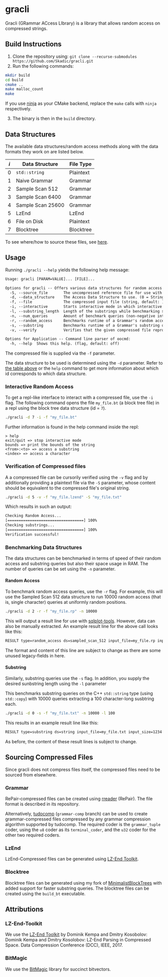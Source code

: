 # gracli

Gracli (GRammar ACcess LIbrary) is a library that allows random access on compressed strings.

## Build Instructions

1. Clone the repository using: `git clone --recurse-submodules https://github.com/Skadic/gracli.git`
2. Run the following commands:

```sh
mkdir build
cd build
cmake ..
make malloc_count
make
```

If you use [ninja](https://github.com/ninja-build/ninja) as your CMake backend,
replace the `make` calls with `ninja` respectively.

3. The binary is then in the `build` directory.

## Data Structures

The available data structures/random access methods along with the data formats they work on are listed below.

| $i$ | Data Structure   | File Type |
|-----|------------------|-----------|
| $0$ | `std::string`    | Plaintext |
| $1$ | Naive Grammar    | Grammar   |
| $2$ | Sample Scan 512  | Grammar   |
| $3$ | Sample Scan 6400 | Grammar   |
| $4$ | Sample Scan 25600| Grammar   |
| $5$ | LzEnd            | LzEnd     |
| $6$ | File on Disk     | Plaintext |
| $7$ | Blocktree        | Blocktree |

To see where/how to source these files, see [here](#sourcing-compressed-files).

## Usage

Running `./gracli --help` yields the following help message:

```txt
Usage: gracli [PARAM=VALUE]... [FILE]...

Options for gracli -- Offers various data structures for random access on compressed sequences:
  -S, --source_file       The uncompressed reference file for use with -v (string, default: )
  -d, --data_structure    The Access Data Structure to use. (0 = String, 1 = Naive, 2 = Sampled Scan 512, 3 = Sampled Scan 6400, 4 = Sampled Scan 25600, 5 = LzEnd, 6 = File on Disk, 7 = Block Trees) (non-negative integer, default: 0)
  -f, --file              The compressed input file (string, default: )
  -i, --interactive       Starts interactive mode in which interactive queries can be made using syntax <from>:<to> (flag, default: off)
  -l, --substring_length  Length of the substrings while benchmarking substring queries. (non-negative integer, default: 10)
  -n, --num_queries       Amount of benchmark queries (non-negative integer, default: 100)
  -r, --random_access     Benchmarks runtime of a Grammar's random access queries. Value is the number of queries. (flag, default: off)
  -s, --substring         Benchmarks runtime of a Grammar's substring queries. Value is the number of queries. (flag, default: off)
  -v, --verify            Verifies that the given compressed file reprocudes the same characters as a given (uncompressed) reference file. (flag, default: off)

Options for Application -- Command line parser of oocmd:
  -h, --help  Shows this help. (flag, default: off)
```

The compressed file is supplied via the `-f` parameter.

The data structure to be used is determined using the `-d` parameter.
Refer to [the table above](#data-structures) or the `help` command to get more information about which id corresponds to which data structure.

### Interactive Random Access

To get a repl-like interface to interact with a compressed file, use the `-i` flag.
The following command opens the file `my_file.bt` (a block tree file) in a repl using the block tree data structure (id = `7`). 

```sh
./gracli -d 7 -i -f "my_file.bt"
```

Further information is found in the help command inside the repl:

```
> help
exit/quit => stop interactive mode
bounds => print the bounds of the string
<from>:<to> => access a substring
<index> => access a character
```

### Verification of Compressed files

A a compressed file can be cursorily verified using the `-v` flag 
and by additionally providing a plaintext file via the `-S` parameter, 
whose content should be equivalent to the compressed file's original string.

```sh
./gracli -d 5 -v -f "my_file.lzend" -S "my_file.txt"
```

Which results in such an output:

```txt
Checking Random Access...
[==================================] 100%
Checking substrings...
[==================================] 100%
Verification successful!
```

### Benchmarking Data Structures

The data structures can be benchmarked in terms of speed of their random access and substring queries but also their space usage in RAM.
The number of queries can be set using the `-n` parameter.

#### Random Access

To benchmark random access queries, use the `-r` flag.
For example, this will use the Sampled Scan 512 data structure to run 10000 random access (that is, single character) queries at uniformly random positions.

```sh
./gracli -d 2 -r -f "my_file.rp" -n 10000
```

This will output a result line for use with [sqlplot-tools](https://github.com/bingmann/sqlplot-tools`).
However, data can also be manually extracted. An example result line for the above call looks like this:

```txt
RESULT type=random_access ds=sampled_scan_512 input_file=my_file.rp input_size=1234 num_queries=10000 construction_time=0 decode_space_delta=4321 construction_space_delta=0 decode_time=5 query_time_total=21
```

The format and content of this line are subject to change as there are some unused legacy-fields in here.

#### Substring

Similarly, substring queries use the `-s` flag.
In addition, you supply the desired sunbstring length using the `-l` parameter

This benchmarks substring queries on the C++ `std::string` type (using `std::copy`) with 10000 queries extracting a 100 character-long susbtring each.

```sh
./gracli -d 0 -s -f "my_file.txt" -n 10000 -l 100
```

This results in an example result line like this:

```txt
RESULT type=substring ds=string input_file=my_file.txt input_size=1234 num_queries=10000 substring_length=100 construction_time=0 decode_time=0 decode_space_delta=114466 construction_space_delta=0 query_time_total=65
```

As before, the content of these result lines is subject to change.

## Sourcing Compressed Files

Since gracli does not compress files itself, the compressed files need to be sourced from elsewhere.

### Grammar

RePair-compressed files can be created using [rreader](https://github.com/Skadic/rreader) (RePair).
The file format is described in its repository.

Alternatively, [tudocomp](https://github.com/tudocomp/tudocomp) (`grammar-comp` branch) can be used
to create grammar-compressed files compressed by any grammar compression algorithm supported by tudocomp.
The required coder is the `grammar_tuple` coder, using the `u8` coder as its `terminal_coder`, and the `u32` coder for the other two required coders.

### LzEnd

LzEnd-Compressed files can be generated using [LZ-End Toolkit](https://github.com/Skadic/lz-end-toolkit).

### Blocktree

Blocktree files can be generated using my fork of [MinimalistBlockTrees](https://github.com/Skadic/MinimalistBlockTrees) with added support for faster substring queries.
The blocktree files can be created using the `build_bt` executable.

## Attributions

### LZ-End-Toolkit

We use the [LZ-End Toolkit](https://github.com/dominikkempa/lz-end-toolkit) by Dominik Kempa and Dmitry Kosobolov:
Dominik Kempa and Dmitry Kosolobov: LZ-End Parsing in Compressed Space.
Data Compression Conference (DCC), IEEE, 2017.

### BitMagic

We use the [BitMagic](https://github.com/tlk00/BitMagic) library for succinct bitvectors.
